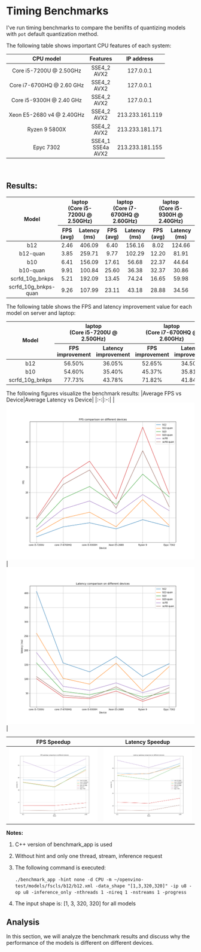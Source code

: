 # Timing Benchmarks
I've run timing benchmarks to compare the benifits of quantizing models with `pot` default quantization method. 

The following table shows important CPU features of each system:

|CPU model|Features|IP address|
|:--:|:---:|:---:|
|Core i5-7200U @ 2.50GHz|SSE4_2<br>AVX2|127.0.0.1|
|Core i7-6700HQ @ 2.60 GHz | SSE4_2<br>AVX2| 127.0.0.1 |
|Core i5-9300H @ 2.40 GHz | SSE4_2<br>AVX2| 127.0.0.1 |
|Xeon E5-2680 v4 @ 2.40GHz|SSE4_2<br>AVX2|213.233.161.119|
|Ryzen 9 5800X|SSE4_2<br>AVX2| 213.233.181.171 |
|Epyc 7302 | SSE4_1<br>SSE4a<br>AVX2 | 213.233.181.155 |

<br>

## Results:

<table style="text-align:center">
    <thead>
        <tr>
			<th rowspan=2>Model</th>
            <th colspan=2><center>laptop<br>(Core i5-7200U  @ 2.50GHz)</center></th>
			<th colspan=2><center>laptop<br>(Core i7-6700HQ  @ 2.60GHz)</center></th>
			<th colspan=2><center>laptop<br>(Core i5-9300H  @ 2.40GHz)</center></th>
            <th colspan=2><center>Server<br>(Xeon E5-2680 v4 @ 2.40GHz)</center></th>
			<th colspan=2><center>Server<br>(Ryzen 9 5800X)</center></th>
			<th colspan=2><center>Server<br>(Epyc 7302)</center></th>
        </tr>
		<tr>
			<th><center>FPS<br>(avg)</center></th>
			<th><center>Latency<br>(ms)</center></th>
			<th><center>FPS<br>(avg)</center></th>
			<th><center>Latency<br>(ms)</center></th>
			<th><center>FPS<br>(avg)</center></th>
			<th><center>Latency<br>(ms)</center></th>
			<th><center>FPS<br>(avg)</center></th>
			<th><center>Latency<br>(ms)</center></th>
			<th><center>FPS<br>(avg)</center></th>
			<th><center>Latency<br>(ms)</center></th>
			<th><center>FPS<br>(avg)</center></th>
			<th><center>Latency<br>(ms)</center></th>
		</tr>
    </thead>
    <tbody>
		<tr>
			<td> b12 </td>
			<td> 2.46 </td>
			<td> 406.09</td>
			<td> 6.40 </td>
			<td> 156.16 </td>
			<td> 8.02 </td>
			<td> 124.66 </td>
			<td> 5.61 </td>
			<td> 178.29 </td>
			<td> 9.23 </td>
			<td> 108.27 </td>
			<td> 6.50 </td>
			<td> 153.67 </td>
		</tr>
		<tr>
			<td> b12-quan </td>
			<td> 3.85 </td>
			<td> 259.71 </td>
			<td> 9.77 </td>
			<td> 102.29 </td>
			<td> 12.20 </td>
			<td> 81.91 </td>
			<td> 6.44 </td>
			<td> 155.34 </td>
			<td> 17.20 </td>
			<td> 58.07 </td>
			<td> 6.96 </td>
			<td> 143.56 </td>
		</tr>
		<tr>
			<td> b10 </td>
			<td> 6.41 </td>
			<td> 156.09 </td>
			<td> 17.61 </td>
			<td> 56.68 </td>
			<td> 22.37 </td>
			<td> 44.64 </td>
			<td> 15.23 </td>
			<td> 65.54 </td>
			<td> 27.24 </td>
			<td> 36.67 </td>
			<td> 18.22 </td>
			<td> 54.82 </td>
		</tr>
		<tr>
			<td> b10-quan </td>
			<td> 9.91 </td>
			<td> 100.84 </td>
			<td> 25.60 </td>
			<td> 36.38 </td>
			<td> 32.37 </td>
			<td> 30.86 </td>
			<td> 17.47 </td>
			<td> 57.69 </td>
			<td> 45.82 </td>
			<td> 21.80 </td>
			<td> 19.41 </td>
			<td> 51.45 </td>
		</tr>
		<tr>
			<td> scrfd_10g_bnkps </td>
			<td> 5.21 </td>
			<td> 192.09 </td>
			<td> 13.45 </td>
			<td> 74.24 </td>
			<td> 16.65 </td>
			<td> 59.98 </td>
			<td> 11.57 </td>
			<td> 86.37 </td>
			<td> 19.15 </td>
			<td> 52.18 </td>
			<td> 12.81 </td>
			<td> 77.99 </td>
		</tr>
		<tr>
			<td> scrfd_10g_bnkps-quan </td>
			<td> 9.26 </td>
			<td> 107.99 </td>
			<td> 23.11 </td>
			<td> 43.18 </td>
			<td> 28.88 </td>
			<td> 34.56 </td>
			<td> 13.78 </td>
			<td> 72.46 </td>
			<td> 36.50 </td>
			<td> 27.36 </td>
			<td> 14.33 </td>
			<td> 69.69 </td>
		</tr>
    </tbody>
</table>

The following table shows the FPS and latency improvement value for each model on server and laptop:

<table style="text-align: center;">
    <thead>
        <tr>
			<th rowspan=2>Model</th>
            <th colspan=2><center>laptop<br>(Core i5-7200U  @ 2.50GHz)</center></th>
			<th colspan=2><center>laptop<br>(Core i7-6700HQ  @ 2.60GHz)</center></th>
			<th colspan=2><center>laptop<br>(Core i5-9300H  @ 2.40GHz)</center></th>
            <th colspan=2><center>Server<br>(Xeon E5-2680 v4 @ 2.40GHz)</center></th>
			<th colspan=2><center>Server<br>(Ryzen 9 5800X)</center></th>
			<th colspan=2><center>Server<br>(Epyc 7302)</center></th>
        </tr>
		<tr>
			<th><center>FPS <br> improvement</center></th>
			<th><center>Latency <br> improvement</center></th>
			<th><center>FPS <br> improvement</center></th>
			<th><center>Latency <br> improvement</center></th>
			<th><center>FPS <br> improvement</center></th>
			<th><center>Latency <br> improvement</center></th>
			<th><center>FPS <br> improvement</center></th>
			<th><center>Latency <br> improvement</center></th>
			<th><center>FPS <br> improvement</center></th>
			<th><center>Latency <br> improvement</center></th>
			<th><center>FPS <br> improvement</center></th>
			<th><center>Latency <br> improvement</center></th>
		</tr>
    </thead>
    <tbody>
		<tr>
			<td> b12 </td>
			<td> 56.50% </td>
			<td> 36.05% </td>
			<td> 52.65% </td>
			<td> 34.50% </td>
			<td> 52.12% </td>
			<td> 34.30% </td>
			<td> 14.79% </td>
			<td> 12.87% </td>
			<td> 86.35% </td>
			<td> 46.36% </td>
			<td> 7.08% </td>
			<td> 6.57% </td>
		</tr>
		<tr>
			<td> b10 </td>
			<td> 54.60% </td>
			<td> 35.40% </td>
			<td> 45.37% </td>
			<td> 35.81% </td>
			<td> 44.70% </td>
			<td> 30.87% </td>
			<td> 14.70% </td>
			<td> 11.98% </td>
			<td> 68.21% </td>
			<td> 40.55% </td>
			<td> 6.53% </td>
			<td> 6.15% </td>
		</tr>
		<tr>
			<td> scrfd_10g_bnkps </td>
			<td> 77.73% </td>
			<td> 43.78% </td>
			<td> 71.82% </td>
			<td> 41.84% </td>
			<td> 73.45% </td>
			<td> 42.38% </td>
			<td> 19.10% </td>
			<td> 16.10% </td>
			<td> 90.60% </td>
			<td> 47.57% </td>
			<td> 11.86% </td>
			<td> 10.64% </td>
		</tr>
    </tbody>
</table>

The following figures visualize the benchmark results:
|Average FPS vs Device|Average Latency vs Device|
|:-:|:-:|
|![FPS vs Device](./../utils/fps-vs-device.png)|![Latency vs Device](./../utils/latency-vs-device.png)|

|FPS Speedup|Latency Speedup|
|:-:|:-:|
|![FPS speedup](./../utils/fps-speedup-vs-model.png)|![Latency speedup](./../utils/latency-speedup-vs-model.png)|

**Notes:**
1. C++ version of benchmark_app is used
2. Without hint and only one thread, stream, inference request
3. The following command is executed:

	```./benchmark_app -hint none -d CPU -m ~/openvino-test/models/fscls/b12/b12.xml -data_shape "[1,3,320,320]" -ip u8 -op u8 -inference_only -nthreads 1 -nireq 1 -nstreams 1 -progress```
4. The input shape is: [1, 3, 320, 320] for all models

## Analysis
In this section, we will analyze the benchmark results and discuss why the performance of the models is different on different devices.
